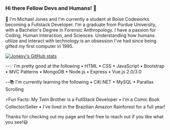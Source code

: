 ### Hi there Fellow Devs and Humans! 👋

💬 I'm Michael Jones and I'm currently a student at Boise Codeworks becoming a Fullstack Developer. I'm a graduate from Purdue University, with a Bachelor's Degree in Forensic Anthropology. I have a passion for Coding, Human Interaction, and Sciences. Understanding how humans utilize and interact with technology is an obsession I've had since being gifted my first computer in 1995.

[![Jonesy's GitHub stats](https://github-readme-stats.vercel.app/api?username=jonesyjava&theme=dark)](https://github.com/anuraghazra/github-readme-stats)

--:bulb: I'm pretty good at the following • HTML • CSS • JavaScript • Bootstrap • MVC Patterns • MongoDB • Node.js • Express • Vue.js 2.0/3.0 

--:books: I'm currently learning the following • C#/.NET • MySQL • Parallax Scrolling 

⚡Fun Facts: My Twin Brother is a FullStack Developer • I'm a Comic Book Collector/Seller • I've lived in the Brazilian Amazon Rainforest for a full year! 

Thanks for checking out my page and feel free to reach out if you like what you see!:smiley:


<!--
**JonesyJava/jonesyjava** is a ✨ _special_ ✨ repository because its `README.md` (this file) appears on your GitHub profile.

Here are some ideas to get you started:

- 🔭 I’m currently working on ...
- 🌱 I’m currently learning ...
- 👯 I’m looking to collaborate on ...
- 🤔 I’m looking for help with ...
- 💬 Ask me about ...
- 📫 How to reach me: ...
- 😄 Pronouns: ...
- ⚡ Fun fact: ...
-->

